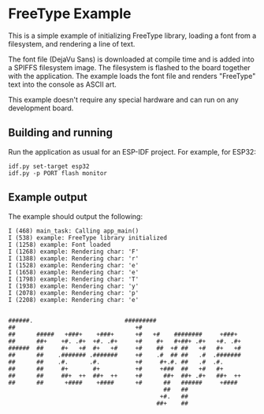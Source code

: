 # FreeType Example

This is a simple example of initializing FreeType library, loading a font from a filesystem, and rendering a line of text.

The font file (DejaVu Sans) is downloaded at compile time and is added into a SPIFFS filesystem image. The filesystem is flashed to the board together with the application. The example loads the font file and renders "FreeType" text into the console as ASCII art.

This example doesn't require any special hardware and can run on any development board.

## Building and running

Run the application as usual for an ESP-IDF project. For example, for ESP32:
```
idf.py set-target esp32
idf.py -p PORT flash monitor
```

## Example output

The example should output the following:

```
I (468) main_task: Calling app_main()
I (538) example: FreeType library initialized
I (1258) example: Font loaded
I (1268) example: Rendering char: 'F'
I (1388) example: Rendering char: 'r'
I (1528) example: Rendering char: 'e'
I (1658) example: Rendering char: 'e'
I (1798) example: Rendering char: 'T'
I (1938) example: Rendering char: 'y'
I (2078) example: Rendering char: 'p'
I (2208) example: Rendering char: 'e'


######.                          #########
##                                  +#
##      #####   +###+    +###+      +#   +#    ########     +###+
##      ##+    +#. .#+  +#. .#+     +#    #+   #+##+ .#+   +#. .#+
######  ##     #+   +#  #+   +#     +#    ##  +# ##   +#   #+   +#
##      ##    .####### .#######     +#    .#  ## ##   .#  .#######
##      ##    .#.      .#.          +#     #+.#. ##   .#  .#.
##      ##     #+       #+          +#     +###  ##   +#   #+
##      ##     ##+  ++  ##+  ++     +#      ##+  ##+ .#+   ##+  ++
##      ##      +####    +####      +#      ##   ######     +####
                                            ##   ##
                                           +#.   ##
                                          ##+    ##



```
